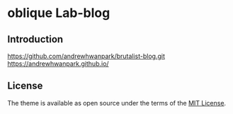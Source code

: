 # oblique Lab-blog

## Introduction

https://github.com/andrewhwanpark/brutalist-blog.git
https://andrewhwanpark.github.io/

## License

The theme is available as open source under the terms of the [MIT License](https://opensource.org/licenses/MIT).

